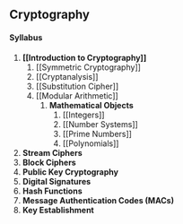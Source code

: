 ## Cryptography

#### Syllabus
1. **[[Introduction to Cryptography]]**
    1. [[Symmetric Cryptography]]
    2. [[Cryptanalysis]]
    3. [[Substitution Cipher]]
    4. [[Modular Arithmetic]]
        1. **Mathematical Objects**
            1. [[Integers]]
            2. [[Number Systems]]
            3. [[Prime Numbers]]
            4. [[Polynomials]]
1. **Stream Ciphers**
2. **Block Ciphers**
3. **Public Key Cryptography**
4. **Digital Signatures**
5. **Hash Functions**
6. **Message Authentication Codes (MACs)**
7. **Key Establishment**
